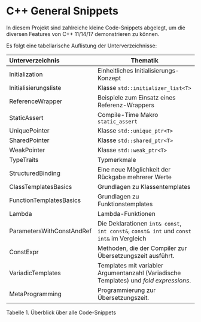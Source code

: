 # C++ General Snippets

In diesem Projekt sind zahlreiche kleine Code-Snippets abgelegt, um die diversen Features von C++ 11/14/17 demonstrieren zu können.

Es folgt eine tabellarische Auflistung der Unterverzeichnisse:

| Unterverzeichnis | Thematik |
|:-------------- |-----------------------------------------|
| Initialization | Einheitliches Initialisierungs-Konzept |
| Initialisierungsliste | Klasse `std::initializer_list<T>` |
| ReferenceWrapper  | Beispiele zum Einsatz eines Referenz-Wrappers |
| StaticAssert | Compile-Time Makro `static_assert` |
| UniquePointer | Klasse `std::unique_ptr<T>` |
| SharedPointer | Klasse `std::shared_ptr<T>` |
| WeakPointer | Klasse `std::weak_ptr<T>` |
| TypeTraits | Typmerkmale |
| StructuredBinding | Eine neue Möglichkeit der Rückgabe mehrerer Werte |
| ClassTemplatesBasics | Grundlagen zu Klassentemplates |
| FunctionTemplatesBasics | Grundlagen zu Funktionstemplates |
| Lambda | Lambda-Funktionen |
| ParametersWithConstAndRef | Die Deklarationen `int& const`, `int const&`, `const& int` und `const int&` im Vergleich |
| ConstExpr | Methoden, die der Compiler zur Übersetzungszeit ausführt. |
| VariadicTemplates | Templates mit variabler Argumentanzahl (Variadische Templates) und *fold expressions*. |
| MetaProgramming | Programmierung zur Übersetzungszeit. |

Tabelle 1. Überblick über alle Code-Snippets
